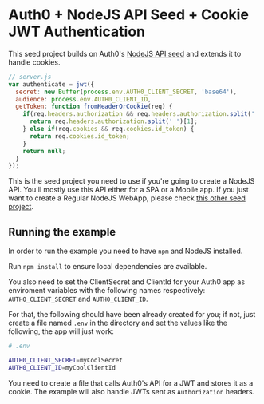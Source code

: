 # Auth0 + NodeJS API Seed + Cookie JWT Authentication

This seed project builds on Auth0's [NodeJS API seed](https://github.com/auth0/node-auth0/tree/master/examples/nodejs-api) and extends it to handle cookies.

```js
// server.js
var authenticate = jwt({
  secret: new Buffer(process.env.AUTH0_CLIENT_SECRET, 'base64'),
  audience: process.env.AUTH0_CLIENT_ID,
  getToken: function fromHeaderOrCookie(req) {
    if(req.headers.authorization && req.headers.authorization.split(' ')[0] === 'Bearer') {
      return req.headers.authorization.split(' ')[1];
    } else if(req.cookies && req.cookies.id_token) {
      return req.cookies.id_token;
    }
    return null;
  }
});
```

This is the seed project you need to use if you're going to create a NodeJS API. You'll mostly use this API either for a SPA or a Mobile app. If you just want to create a Regular NodeJS WebApp, please check [this other seed project](https://github.com/auth0/node-auth0/tree/master/examples/nodejs-regular-webapp).

## Running the example

In order to run the example you need to have `npm` and NodeJS installed.

Run `npm install` to ensure local dependencies are available.

You also need to set the ClientSecret and ClientId for your Auth0 app as enviroment variables with the following names respectively: `AUTH0_CLIENT_SECRET` and `AUTH0_CLIENT_ID`.

For that, the following should have been already created for you; if not, just create a file named `.env` in the directory and set the values like the following, the app will just work:

```bash
# .env

AUTH0_CLIENT_SECRET=myCoolSecret
AUTH0_CLIENT_ID=myCoolClientId
```

You need to create a file that calls Auth0's API for a JWT and stores it as a cookie. The example will also handle JWTs sent as `Authorization` headers.
